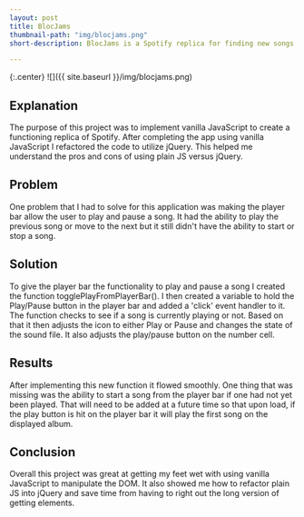 ```yaml
---
layout: post
title: BlocJams
thumbnail-path: "img/blocjams.png"
short-description: BlocJams is a Spotify replica for finding new songs and listening to your favorites.

---
```



{:.center}
![]({{ site.baseurl }}/img/blocjams.png)

## Explanation

The purpose of this project was to implement vanilla JavaScript to create a functioning replica of Spotify. After completing the app using vanilla JavaScript I refactored the code to utilize jQuery. This helped me understand the pros and cons of using plain JS versus jQuery.

## Problem

One problem that I had to solve for this application was making the player bar allow the user to play and pause a song. It had the ability to play the previous song or move to the next but it still didn't have the ability to start or stop a song.

## Solution

To give the player bar the functionality to play and pause a song I created the function togglePlayFromPlayerBar(). I then created a variable to hold the Play/Pause button in the player bar and added a 'click' event handler to it. The function checks to see if a song is currently playing or not. Based on that it then adjusts the icon to either Play or Pause and changes the state of the sound file. It also adjusts the play/pause button on the number cell.

## Results

After implementing this new function it flowed smoothly. One thing that was missing was the ability to start a song from the player bar if one had not yet been played. That will need to be added at a future time so that upon load, if the play button is hit on the player bar it will play the first song on the displayed album.


## Conclusion

Overall this project was great at getting my feet wet with using vanilla JavaScript to manipulate the DOM. It also showed me how to refactor plain JS into jQuery and save time from having to right out the long version of getting elements.
